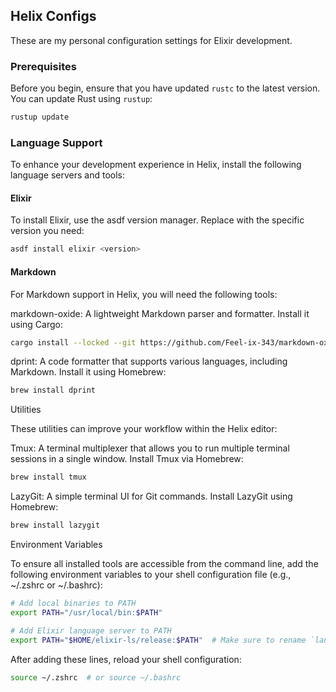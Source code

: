 ## Helix Configs
These are my personal configuration settings for Elixir development.

### Prerequisites

Before you begin, ensure that you have updated `rustc` to the latest version. You can update Rust using `rustup`:

```bash
rustup update
```

### Language Support

To enhance your development experience in Helix, install the following language servers and tools:
#### Elixir

To install Elixir, use the asdf version manager. Replace <version> with the specific version you need:

```bash
asdf install elixir <version>
```

#### Markdown

For Markdown support in Helix, you will need the following tools:

markdown-oxide: A lightweight Markdown parser and formatter. Install it using Cargo:

```bash
cargo install --locked --git https://github.com/Feel-ix-343/markdown-oxide.git markdown-oxide
```

dprint: A code formatter that supports various languages, including Markdown. Install it using Homebrew:

```bash
brew install dprint
```

Utilities

These utilities can improve your workflow within the Helix editor:

Tmux: A terminal multiplexer that allows you to run multiple terminal sessions in a single window. Install Tmux via Homebrew:

```bash
brew install tmux
```

LazyGit: A simple terminal UI for Git commands. Install LazyGit using Homebrew:

```bash
brew install lazygit
```

Environment Variables

To ensure all installed tools are accessible from the command line, add the following environment variables to your shell configuration file (e.g., ~/.zshrc or ~/.bashrc):

```bash
# Add local binaries to PATH
export PATH="/usr/local/bin:$PATH"

# Add Elixir language server to PATH
export PATH="$HOME/elixir-ls/release:$PATH"  # Make sure to rename `language_server.sh` to `elixir-ls`
```

After adding these lines, reload your shell configuration:

```bash
source ~/.zshrc  # or source ~/.bashrc
```
